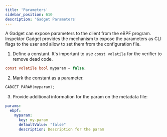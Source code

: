 ```yaml
---
title: 'Parameters'
sidebar_position: 610
description: 'Gadget Parameters'
---
```


A Gadget can expose parameters to the client from the eBPF program. Inspektor
Gadget provides the mechanism to expose the parameters as CLI flags to the user
and allow to set them from the configuration file.

1. Define a constant. It's important to use `const volatile` for the verifier to remove dead code.

```c
const volatile bool myparam = false;
```

2. Mark the constant as a parameter.

```c
GADGET_PARAM(myparam);
```

3. Provide additional information for the param on the metadata file:

```yaml
params:
  ebpf:
    myparam:
      key: my-param
      defaultValue: "false"
      description: Description for the param
```
